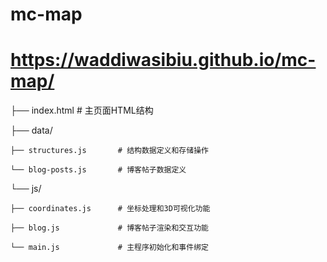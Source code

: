 # mc-map
# https://waddiwasibiu.github.io/mc-map/


├── index.html              # 主页面HTML结构

├── data/

    ├── structures.js       # 结构数据定义和存储操作

    └── blog-posts.js       # 博客帖子数据定义

└── js/

    ├── coordinates.js      # 坐标处理和3D可视化功能
    
    ├── blog.js             # 博客帖子渲染和交互功能
    
    └── main.js             # 主程序初始化和事件绑定
